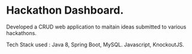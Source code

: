 # Hackathon Dashboard.

Developed a CRUD web application to maitain ideas submitted to various hackathons.

Tech Stack used : 
 Java 8, Spring Boot, MySQL.
 Javascript, KnockoutJS.
 

